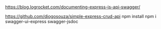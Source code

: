 https://blog.logrocket.com/documenting-express-js-api-swagger/

https://github.com/diogosouza/simple-express-crud-api
npm install
npm i swagger-ui-express swagger-jsdoc